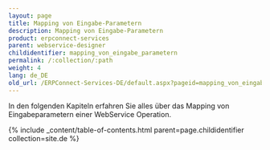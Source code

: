 ```yaml
---
layout: page
title: Mapping von Eingabe-Parametern
description: Mapping von Eingabe-Parametern
product: erpconnect-services
parent: webservice-designer
childidentifier: mapping_von_eingabe_parametern
permalink: /:collection/:path
weight: 4
lang: de_DE
old_url: /ERPConnect-Services-DE/default.aspx?pageid=mapping_von_eingabe_parametern
---
```


In den folgenden Kapiteln erfahren Sie alles über das Mapping von Eingabeparametern einer WebService Operation. 

{% include _content/table-of-contents.html parent=page.childidentifier collection=site.de %}